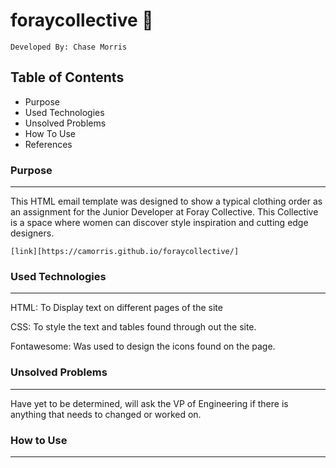 # foraycollective :womans_clothes:
	Developed By: Chase Morris
## Table of Contents

- Purpose
- Used Technologies
- Unsolved Problems
- How To Use
- References


### Purpose
------

 This HTML email template was designed to show a typical clothing order as an assignment for the Junior Developer at Foray Collective. This Collective is a space where women can discover style inspiration and cutting edge designers.

	[link][https://camorris.github.io/foraycollective/]


### Used Technologies
---

HTML: To Display text on different pages of the site

CSS: To style the text and tables found through out the site.

Fontawesome: Was used to design the icons found on the page.


### Unsolved Problems
---
  Have yet to be determined, will ask the VP of Engineering if there is anything that needs to changed or worked on.
### How to Use
---
